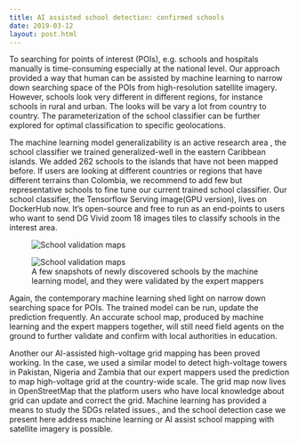 ```yaml
---
title: AI assisted school detection: confirmed schools
date: 2019-03-12
layout: post.html
---
```

To searching for points of interest (POIs), e.g. schools and hospitals manually is time-consuming especially at the national level. Our approach provided a way that human can be assisted by machine learning to narrow down searching space of the POIs from high-resolution satellite imagery. However, schools look very different in different regions, for instance schools in rural and urban. The looks will be vary a lot from country to country. The parameterization of the school classifier can be further explored for optimal classification to specific geolocations.

The machine learning model generalizability is an active research area , the school classifier we trained generalized-well in the eastern Caribbean islands. We added 262 schools to the islands that have not been mapped before. If users are looking at different countries or regions that have different terrains than Colombia, we recommend to add few but representative schools to fine tune our current trained school classifier.  Our school classifier, the Tensorflow Serving image(GPU version), lives on DockerHub now. It’s open-source and free to run as an end-points to users who want to send DG Vivid zoom 18 images tiles to classify schools in the interest area.


<figure class="align-center">
	<img src="/assets/graphics/content/methodology/schools_result0.png" alt="School validation maps" />
	<figcaption> </figcaption>
</figure>
<figure class="align-center">
	<img src="/assets/graphics/content/methodology/schools_result1.png" alt="School validation maps" />
	<figcaption> A few snapshots of newly discovered schools by the machine learning model, and they were validated by the expert mappers</figcaption>
</figure>


Again, the contemporary machine learning shed light on narrow down searching space for POIs. The trained model can be run, update the prediction frequently. An accurate school map, produced by machine learning and the expert mappers together, will still need field agents on the ground to further validate and confirm with local authorities in education.

Another our AI-assisted high-voltage grid mapping has been proved working. In the case, we used a similar model to detect high-voltage towers in Pakistan, Nigeria and Zambia that our expert mappers used the prediction to map high-voltage grid at the country-wide scale. The grid map now lives in OpenStreetMap that the platform users who have local knowledge about grid can update and correct the grid. Machine learning has provided a means to study the SDGs related issues., and the school detection case we present here address machine learning or AI assist school mapping with satellite imagery is possible.
